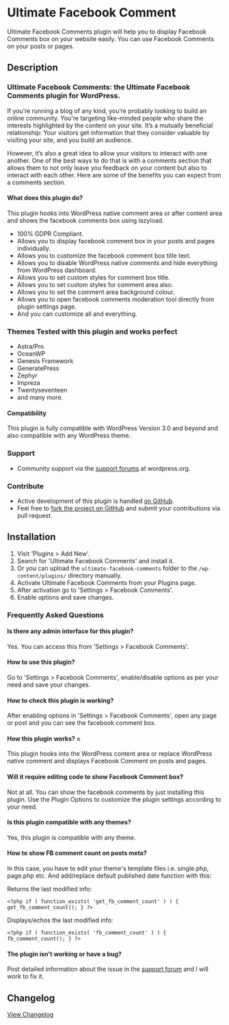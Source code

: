 # Ultimate Facebook Comment

Ultimate Facebook Comments plugin will help you to display Facebook Comments box on your website easily. You can use Facebook Comments on your posts or pages.

## Description

### Ultimate Facebook Comments: the Ultimate Facebook Comments plugin for WordPress.

If you’re running a blog of any kind, you’re probably looking to build an online community. You're targeting like-minded people who share the interests highlighted by the content on your site. It’s a mutually beneficial relationship: Your visitors get information that they consider valuable by visiting your site, and you build an audience.

However, it’s also a great idea to allow your visitors to interact with one another. One of the best ways to do that is with a comments section that allows them to not only leave you feedback on your content but also to interact with each other. Here are some of the benefits you can expect from a comments section.

#### What does this plugin do?

This plugin hooks into WordPress native comment area or after content area and shows the facebook comments box using lazyload.

* 100% GDPR Compliant.
* Allows you to display facebook comment box in your posts and pages individually.
* Allows you to customize the facebook comment box title text.
* Allows you to disable WordPress native comments and hide everything from WordPress dashboard.
* Allows you to set custom styles for comment box title.
* Allows you to set custom styles for comment area also.
* Allows you to set the comment area background colour.
* Allows you to open facebook comments moderation tool directly from plugin settings page.
* And you can customize all and everything.

### Themes Tested with this plugin and works perfect

* Astra/Pro
* OceanWP
* Genesis Framework
* GeneratePress
* Zephyr
* Impreza
* Twentyseventeen
* and many more.

#### Compatibility

This plugin is fully compatible with WordPress Version 3.0 and beyond and also compatible with any WordPress theme.

### Support ###
* Community support via the [support forums](https://wordpress.org/support/plugin/ultimate-facebook-comments) at wordpress.org.

### Contribute ###
* Active development of this plugin is handled [on GitHub](https://github.com/iamsayan/ultimate-facebook-comments).
* Feel free to [fork the project on GitHub](https://github.com/iamsayan/ultimate-facebook-comments) and submit your contributions via pull request.

## Installation

1. Visit 'Plugins > Add New'.
1. Search for 'Ultimate Facebook Comments' and install it.
1. Or you can upload the `ultimate-facebook-comments` folder to the `/wp-content/plugins/` directory manually.
1. Activate Ultimate Facebook Comments from your Plugins page.
1. After activation go to 'Settings > Facebook Comments'.
1. Enable options and save changes.

### Frequently Asked Questions

#### Is there any admin interface for this plugin?

Yes. You can access this from 'Settings > Facebook Comments'.

#### How to use this plugin?

Go to 'Settings > Facebook Comments', enable/disable options as per your need and save your changes.

#### How to check this plugin is working?

After enabling options in 'Settings > Facebook Comments', open any page or post and you can see the facebook comment box.

#### How this plugin works? =

This plugin hooks into the WordPress content area or replace WordPress native comment and displays Facebook Comment on posts and pages.

#### Will it require editing code to show Facebook Comment box?

Not at all. You can show the facebook comments by just installing this plugin. Use the Plugin Options to customize the plugin settings according to your need.

#### Is this plugin compatible with any themes?

Yes, this plugin is compatible with any theme.

#### How to show FB comment count on posts meta?

In this case, you have to edit your theme's template files i.e. single.php, page.php etc. And add/replace default published date function with this:

Returns the last modified info:

`<?php if ( function_exists( 'get_fb_comment_count' ) ) {
		get_fb_comment_count();
	}
?>`

Displays/echos the last modified info:

`<?php if ( function_exists( 'fb_comment_count' ) ) {
		fb_comment_count();
	}
?>`

#### The plugin isn't working or have a bug?

Post detailed information about the issue in the [support forum](https://wordpress.org/support/plugin/ultimate-facebook-comments) and I will work to fix it.

## Changelog ##
[View Changelog](CHANGELOG.md)
